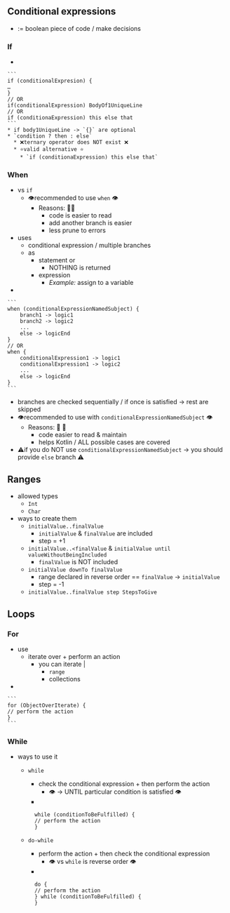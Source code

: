 [//]: # (title: Control flow)

## Conditional expressions

* := boolean piece of code / make decisions

### If

* 

    ```
    if (conditionalExpresion) {
    …
    }
    // OR
    if(conditionalExpression) BodyOf1UniqueLine
    // OR
    if (conditionaExpression) this else that
    ```
    * if body1UniqueLine -> `{}` are optional
    * `condition ? then : else`
      * ❌ternary operator does NOT exist ❌
      * ⭐valid alternative ⭐
        * `if (conditionaExpression) this else that`

### When

* vs `if`
  * 👁️recommended to use `when` 👁️
    * Reasons: 🧠🧠
        * code is easier to read
        * add another branch is easier
        * less prune to errors
* uses
  * conditional expression / multiple branches
  * as
    * statement or  
      * NOTHING is returned 
    * expression
      * _Example:_ assign to a variable
* 

    ```
    when (conditionalExpressionNamedSubject) {
        branch1 -> logic1
        branch2 -> logic2
        ...
        else -> logicEnd
    } 
    // OR
    when {
        conditionalExpression1 -> logic1
        conditionalExpression1 -> logic2
        ...
        else -> logicEnd
    } 
    ```
  * branches are checked sequentially / if once is satisfied -> rest are skipped
  * 👁️recommended to use with `conditionalExpressionNamedSubject` 👁️
    * Reasons: 🧠 🧠
      * code easier to read & maintain
      * helps Kotlin / ALL possible cases are covered 
  * ⚠️if you do NOT use `conditionalExpressionNamedSubject` -> you should provide `else` branch ⚠️

## Ranges

* allowed types
  * `Int`
  * `Char`
* ways to create them
  * `initialValue..finalValue`
    * `initialValue` & `finalValue` are included
    * step = +1
  * `initialValue..<finalValue` & `initialValue until valueWithoutBeingIncluded`
    * `finalValue` is NOT included
  * `initialValue downTo finalValue`
    * range declared in reverse order == `finalValue` -> `initialValue`   
    * step = -1
  * `initialValue..finalValue step StepsToGive`

## Loops

### For

* use
  * iterate over + perform an action
    * you can iterate |
      * `range`
      * collections
* 

    ```
    for (ObjectOverIterate) {
    // perform the action
    }
    ```

### While

* ways to use it
  * `while`
    * check the conditional expression + then perform the action
      * 👁️ -> UNTIL particular condition is satisfied 👁️
    * 

    ```
      while (conditionToBeFulfilled) {
      // perform the action
      }
    ```

  * `do-while`
    * perform the action + then check the conditional expression
      * 👁️ vs `while` is reverse order 👁️
    * 
    
    ```
      do {
      // perform the action
      } while (conditionToBeFulfilled) {
      }
    ```
